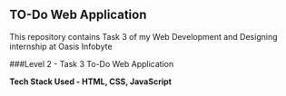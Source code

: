 ## TO-Do Web Application
This repository contains Task 3 of my Web Development and Designing internship at Oasis Infobyte

###Level 2 - Task 3
To-Do Web Application

**Tech Stack Used - HTML, CSS, JavaScript**

